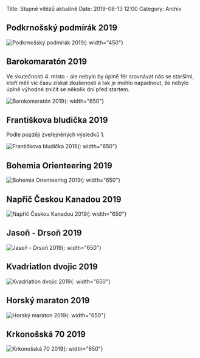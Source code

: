 Title: Stupně vítězů aktuálně
Date: 2019-08-13 12:00
Category: Archív

Podkrnošský podmírák 2019
--------------------

![Podkrnošský podmírák 2019]({static}/static/archiv/stupne-vitezu-aktualne/podkrnossky-podmirak-2019.jpg){: width="450"}

Barokomaratón 2019
------------------

Ve skutečnosti 4. místo - ale nebylo by úplně fér srovnávat nás se staršími, kteří měli víc času získat zkušenosti a tak je mohlo napadnout, že nebylo úplně výhodné zničit se několik dní před startem.

![Barokomaratón 2019]({static}/static/archiv/stupne-vitezu-aktualne/barokomaraton-2019.jpg){: width="650"}

Františkova bludička 2019
------------------

Podle později zveřejněných výsledků 1.

![Františkova bludička 2019]({static}/static/archiv/stupne-vitezu-aktualne/frantiskova-bludicka-2019.jpg){: width="650"}

Bohemia Orienteering 2019
------------------

![Bohemia Orienteering 2019]({static}/static/archiv/stupne-vitezu-aktualne/bohemia-2019.jpg){: width="650"}

Napříč Českou Kanadou 2019
------------------

![Napříč Českou Kanadou 2019]({static}/static/archiv/stupne-vitezu-aktualne/ceska-kanada-2019.jpg){: width="650"}

Jasoň - Drsoň 2019
------------------

![Jasoň - Drsoň 2019]({static}/static/archiv/stupne-vitezu-aktualne/jason-drson-2019.jpg){: width="650"}

Kvadriatlon dvojic 2019
-----------------------

![Kvadriatlon dvojic 2019]({static}/static/archiv/stupne-vitezu-aktualne/kvadriatlon-dvojic-2019.jpg){: width="650"}

Horský maraton 2019
-------------------

![Horský maraton 2019]({static}/static/archiv/stupne-vitezu-aktualne/horsky-maraton-2019.jpg){: width="650"}

Krkonošská 70 2019
------------------

![Krkonošská 70 2019]({static}/static/archiv/stupne-vitezu-aktualne/krkonosska-70-2019.jpg){: width="650"}

